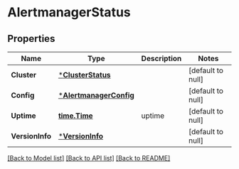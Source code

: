 # AlertmanagerStatus

## Properties
Name | Type | Description | Notes
------------ | ------------- | ------------- | -------------
**Cluster** | [***ClusterStatus**](clusterStatus.md) |  | [default to null]
**Config** | [***AlertmanagerConfig**](alertmanagerConfig.md) |  | [default to null]
**Uptime** | [**time.Time**](time.Time.md) | uptime | [default to null]
**VersionInfo** | [***VersionInfo**](versionInfo.md) |  | [default to null]

[[Back to Model list]](../README.md#documentation-for-models) [[Back to API list]](../README.md#documentation-for-api-endpoints) [[Back to README]](../README.md)



